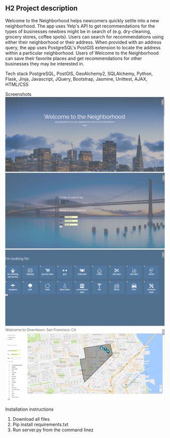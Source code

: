 ## H2 Project description
Welcome to the Neighborhood helps newcomers quickly settle into a new neighborhood. The app uses Yelp's API to get recommendations for the types of businesses newbies might be in search of (e.g. dry-cleaning, grocery stores, coffee spots). Users can search for recommendations using either their neighborhood or their address. When provided with an address query, the app uses PostgreSQL's PostGIS extension to locate the address within a particular neighborhood. Users of Welcome to the Neighborhood can save their favorite places and get recommendations for other businesses they may be interested in.


Tech stack
PostgreSQL, PostGIS, GeoAlchemy2, SQLAlchemy, Python, Flask,  Jinja, Javascript, JQuery, Bootstrap, Jasmine, Unittest, AJAX, HTML/CSS

Screenshots
![alt text](static/img/homepage.png "Homepage")
![alt text](static/img/address-search.png "Address Search")
![alt text](static/img/service-search.png "Service Search")
![alt text](static/img/map.png "Map")


Installation instructions
1. Download all files
2. Pip install requirements.txt
3. Run server.py from the command linez